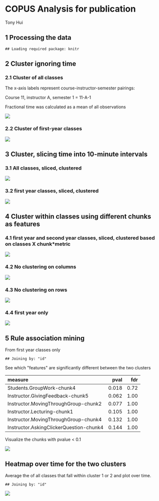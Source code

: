 # COPUS Analysis for publication
Tony Hui  

## 1 Processing the data


```
## Loading required package: knitr
```



## 2 Cluster ignoring time

### 2.1 Cluster of all classes

The x-axis labels represent course-instructor-semester pairings:

Course 11, instructor A, semester 1 = 11-A-1

Fractional time was calculated as a mean of all observations



![](COPUS-paper-10minsegments_files/figure-html/all_years_all_times_cluster-1.png)

### 2.2 Cluster of first-year classes



![](COPUS-paper-10minsegments_files/figure-html/first_year_all_times_cluster-1.png)

## 3 Cluster, slicing time into 10-minute intervals

### 3.1 All classes, sliced, clustered



![](COPUS-paper-10minsegments_files/figure-html/all_years_sliced_times_cluster-1.png)

### 3.2 first year classes, sliced, clustered



![](COPUS-paper-10minsegments_files/figure-html/first_year_sliced_times_cluster-1.png)

## 4 Cluster within classes using different chunks as features

### 4.1 first year and second year classes, sliced, clustered based on classes X chunk*metric



![](COPUS-paper-10minsegments_files/figure-html/jr_sliced_times_cluter_rows-1.png)

### 4.2 No clustering on columns

![](COPUS-paper-10minsegments_files/figure-html/unnamed-chunk-8-1.png)

### 4.3 No clustering on rows

![](COPUS-paper-10minsegments_files/figure-html/unnamed-chunk-9-1.png)

### 4.4 first year only

![](COPUS-paper-10minsegments_files/figure-html/unnamed-chunk-10-1.png)

## 5 Rule association mining

From first year classes only




```
## Joining by: "id"
```

See which "features" are significantly different between the two clusters


|measure                                 |  pval|  fdr|
|:---------------------------------------|-----:|----:|
|Students.GroupWork-chunk4               | 0.018| 0.72|
|Instructor.GivingFeedback-chunk5        | 0.062| 1.00|
|Instructor.MovingThroughGroup-chunk2    | 0.077| 1.00|
|Instructor.Lecturing-chunk1             | 0.105| 1.00|
|Instructor.MovingThroughGroup-chunk4    | 0.132| 1.00|
|Instructor.AskingClickerQuestion-chunk4 | 0.144| 1.00|

Visualize the chunks with pvalue < 0.1

![](COPUS-paper-10minsegments_files/figure-html/unnamed-chunk-14-1.png)

## Heatmap over time for the two clusters

Average the of all classes that fall within cluster 1 or 2 and plot over time.


```
## Joining by: "id"
```

![](COPUS-paper-10minsegments_files/figure-html/unnamed-chunk-15-1.png)

